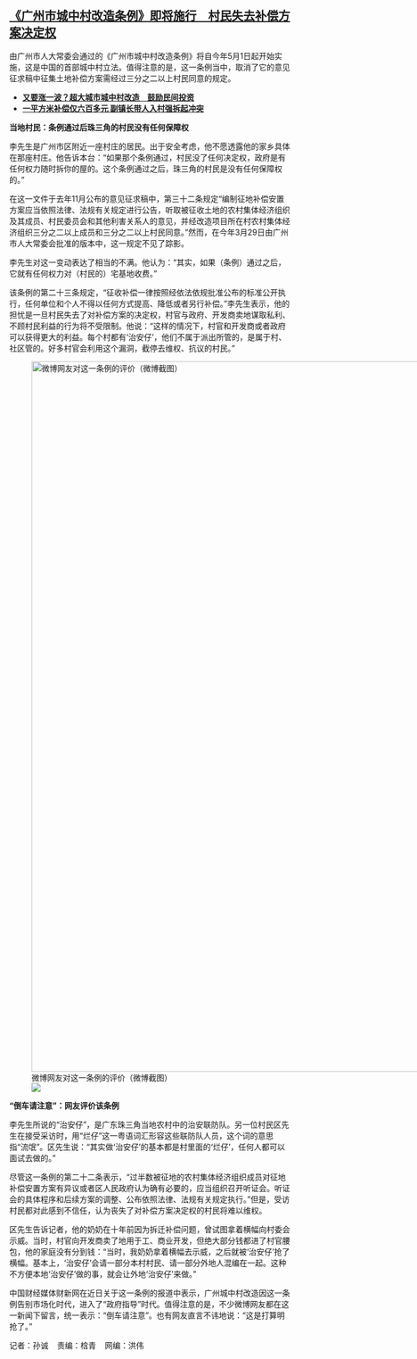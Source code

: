 <!--1712344200000-->
[《广州市城中村改造条例》即将施行　村民失去补偿方案决定权](https://www.rfa.org/mandarin/yataibaodao/renquanfazhi/sc-04052024113228.html)
------

<p>由广州市人大常委会通过的《广州市城中村改造条例》将自今年5月1日起开始实施，这是中国的首部城中村立法。值得注意的是，这一条例当中，取消了它的意见征求稿中征集土地补偿方案需经过三分之二以上村民同意的规定。</p><ul><li><a href="https://www.rfa.org/mandarin/Xinwen/6-07212023161040.html"><strong>又要涨一波？超大城市城中村改造　鼓励民间投资</strong></a></li><li><strong><a href="https://www.rfa.org/mandarin/yataibaodao/renquanfazhi/ql2-03272020063816.html">一平方米补偿仅六百多元 副镇长带人入村强拆起冲突</a></strong></li></ul><p><b>当地村民：条例通过后珠三角的村民没有任何保障权</b></p><p><span style="font-weight: 400;">李先生是广州市区附近一座村庄的居民。出于安全考虑，他不愿透露他的家乡具体在那座村庄。他告诉本台：“如果那个条例通过，村民没了任何决定权，政府是有任何权力随时拆你的屋的。这个条例通过之后，珠三角的村民是没有任何保障权的。”</span></p><p><span style="font-weight: 400;">在这一文件于去年11月公布的意见征求稿中，第三十二条规定“</span><span style="font-weight: 400;">编制征地补偿安置方案应当依照法律、法规有关规定进行公告，听取被征收土地的农村集体经济组织及其成员、村民委员会和其他利害关系人的意见，并经改造项目所在村农村集体经济组织三分之二以上成员和三分之二以上村民同意。</span><span style="font-weight: 400;">”然而，在今年3月29日由广州市人大常委会批准的版本中，这一规定不见了踪影。</span></p><p><span style="font-weight: 400;">李先生对这一变动表达了相当的不满。他认为：“其实，如果（条例）通过之后，它就有任何权力对（村民的）宅基地收费。”</span></p><p><span style="font-weight: 400;">该条例的第二十三条规定，“征收补偿一律按照经依法依规批准公布的标准公开执行，任何单位和个人不得以任何方式提高、降低或者另行补偿。”李先生表示，他的担忧是一旦村民失去了对补偿方案的决定权，村官与政府、开发商卖地谋取私利、不顾村民利益的行为将不受限制。他说：“这样的情况下，村官和开发商或者政府可以获得更大的利益。每个村都有‘治安仔’，他们不属于派出所管的，是属于村、社区管的。好多村官会利用这个漏洞，截停去维权、抗议的村民。”</span></p><p><figure class="image-richtext image-inline captioned" style="width:1170px;"><img alt="微博网友对这一条例的评价（微博截图）" height="1274" src="https://www.rfa.org/mandarin/yataibaodao/renquanfazhi/sc-04052024113228.html/m0405-sc1.jpg/@@images/8860883a-eb0c-4796-932f-bf1a4d003d42.jpeg" title="M0405-SC1.jpg" width="1170"/><figcaption class="image-caption">微博网友对这一条例的评价（微博截图）</figcaption><small></small><div id="zoomattribute"><a data-caption="微博网友对这一条例的评价（微博截图）" data-fancybox="" href="https://www.rfa.org/mandarin/yataibaodao/renquanfazhi/sc-04052024113228.html/m0405-sc1.jpg" id="single_image" title="微博网友对这一条例的评价（微博截图）"><img src="/++plone++rfa-resources/img/icon-zoom.png"/></a></div></figure></p><p><b>“倒车请注意”：网友评价该条例</b></p><p><span style="font-weight: 400;">李先生所说的“治安仔”，是广东珠三角当地农村中的治安联防队。另一位村民区先生在接受采访时，用“烂仔”这一粤语词汇形容这些联防队人员，这个词的意思指“流氓”。区先生说：“其实做‘治安仔’的基本都是村里面的‘烂仔’，任何人都可以面试去做的。”</span></p><p><span style="font-weight: 400;">尽管这一条例的第二十二条表示，“过半数被征地的农村集体经济组织成员对征地补偿安置方案有异议或者区人民政府认为确有必要的，应当组织召开听证会。听证会的具体程序和后续方案的调整、公布依照法律、法规有关规定执行。”但是，受访村民都对此感到不信任，认为丧失了对补偿方案决定权的村民将难以维权。</span></p><p><span style="font-weight: 400;">区先生告诉记者，他的奶奶在十年前因为拆迁补偿问题，曾试图拿着横幅向村委会示威。当时，村官向开发商卖了地用于工、商业开发，但绝大部分钱都进了村官腰包，他的家庭没有分到钱：“当时，我奶奶拿着横幅去示威，之后就被‘治安仔’抢了横幅。基本上，‘治安仔’会请一部分本村村民、请一部分外地人混编在一起。这种不方便本地‘治安仔’做的事，就会让外地‘治安仔’来做。”</span></p><p><span style="font-weight: 400;">中国财经媒体财新网在近日关于这一条例的报道中表示，广州城中村改造因这一条例告别市场化时代，进入了“政府指导”时代。值得注意的是，不少微博网友都在这一新闻下留言，统一表示：“倒车请注意”。也有网友直言不讳地说：“这是打算明抢了。”</span></p><p><span style="font-weight: 400;">记者：孙诚    责编：梒青    网编：洪伟</span></p>
